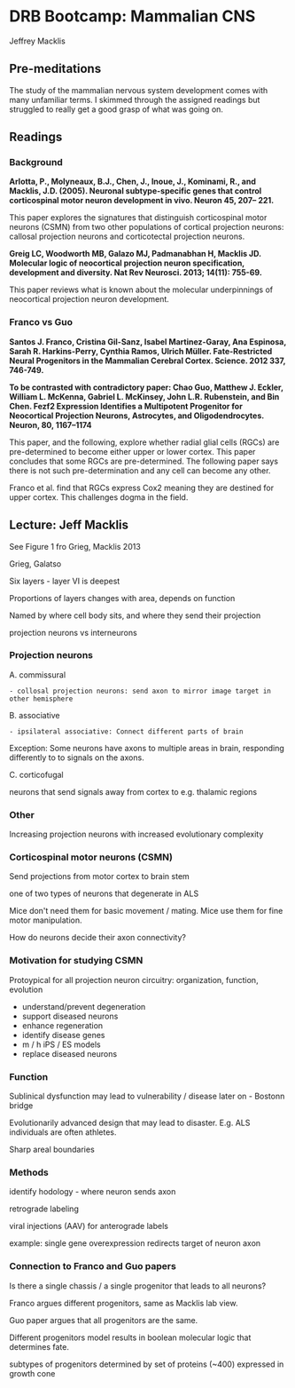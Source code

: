 # DRB Bootcamp: Mammalian CNS

Jeffrey Macklis

## Pre-meditations

The study of the mammalian nervous system development comes with many unfamiliar terms. I skimmed through the assigned readings but struggled to really get a good grasp of what was going on.

## Readings

### Background

**Arlotta, P., Molyneaux, B.J., Chen, J., Inoue, J., Kominami, R., and Macklis, J.D. (2005). Neuronal subtype-specific genes that control corticospinal motor neuron development in vivo. Neuron 45, 207– 221.**

This paper explores the signatures that distinguish corticospinal motor neurons (CSMN) from two other populations of cortical projection neurons: callosal projection neurons and corticotectal projection neurons.

**Greig LC, Woodworth MB, Galazo MJ, Padmanabhan H, Macklis JD. Molecular logic of neocortical projection neuron specification, development and diversity. Nat Rev Neurosci. 2013; 14(11): 755-69.**

This paper reviews what is known about the molecular underpinnings of neocortical projection neuron development.

### Franco vs Guo

**Santos J. Franco, Cristina Gil-Sanz, Isabel Martinez-Garay, Ana Espinosa, Sarah R. Harkins-Perry, Cynthia Ramos, Ulrich Müller. Fate-Restricted Neural Progenitors in the Mammalian Cerebral Cortex. Science. 2012 337, 746-749.**

**To be contrasted with contradictory paper: Chao Guo, Matthew J. Eckler, William L. McKenna, Gabriel L. McKinsey, John L.R. Rubenstein, and Bin Chen. Fezf2 Expression Identifies a Multipotent Progenitor for Neocortical Projection Neurons, Astrocytes, and Oligodendrocytes. Neuron, 80, 1167–1174**

This paper, and the following, explore whether radial glial cells (RGCs) are pre-determined to become either upper or lower cortex.  This paper concludes that some RGCs are pre-determined. The following paper says there is not such pre-determination and any cell can become any other.

Franco et al. find that RGCs express Cox2 meaning they are destined for upper cortex. This challenges dogma in the field.

## Lecture: Jeff Macklis

See Figure 1 fro Grieg, Macklis 2013

Grieg, Galatso

Six layers - layer VI is deepest

Proportions of layers changes with area, depends on function

Named by where cell body sits, and where they send their projection

projection neurons vs interneurons

### Projection neurons

A. commissural

    - collosal projection neurons: send axon to mirror image target in other hemisphere

B. associative

    - ipsilateral associative: Connect different parts of brain

Exception: Some neurons have axons to multiple areas in brain, responding differently to to signals on the axons.

C. corticofugal

neurons that send signals away from cortex to e.g. thalamic regions

### Other

Increasing projection neurons with increased evolutionary complexity

### Corticospinal motor neurons (CSMN)

Send projections from motor cortex to brain stem

one of two types of neurons that degenerate in ALS

Mice don't need them for basic movement / mating. Mice use them for fine motor manipulation.

How do neurons decide their axon connectivity?

### Motivation for studying CSMN

Protoypical for all projection neuron circuitry: organization, function, evolution

* understand/prevent degeneration
* support diseased neurons
* enhance regeneration
* identify disease genes
* m / h iPS / ES models
* replace diseased neurons

### Function

Sublinical dysfunction may lead to vulnerability / disease later on - Bostonn bridge

Evolutionarily advanced design that may lead to disaster. E.g. ALS individuals are often athletes.

Sharp areal boundaries

### Methods

identify hodology - where neuron sends axon

retrograde labeling

viral injections (AAV) for anterograde labels

example: single gene overexpression redirects target of neuron axon

### Connection to Franco and Guo papers

Is there a single chassis / a single progenitor that leads to all neurons?

Franco argues different progenitors, same as Macklis lab view.

Guo paper argues that all progenitors are the same.

Different progenitors model results in boolean molecular logic that determines fate.

subtypes of progenitors determined by set of proteins (~400) expressed in growth cone
